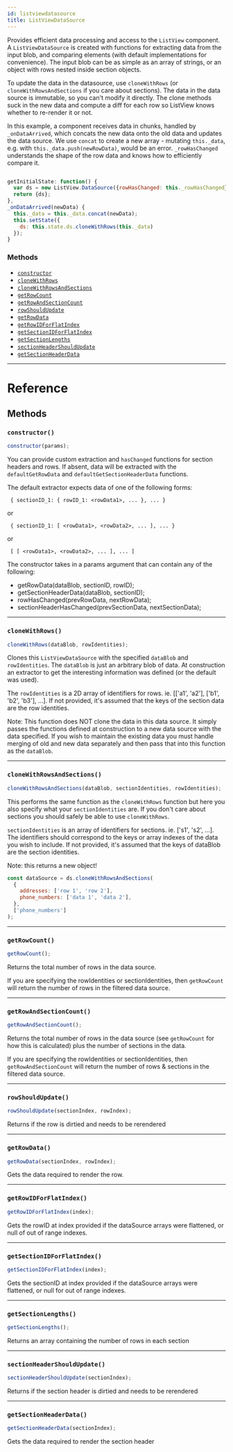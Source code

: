 ```yaml
---
id: listviewdatasource
title: ListViewDataSource
---
```


Provides efficient data processing and access to the `ListView` component. A `ListViewDataSource` is created with functions for extracting data from the input blob, and comparing elements (with default implementations for convenience). The input blob can be as simple as an array of strings, or an object with rows nested inside section objects.

To update the data in the datasource, use `cloneWithRows` (or `cloneWithRowsAndSections` if you care about sections). The data in the data source is immutable, so you can't modify it directly. The clone methods suck in the new data and compute a diff for each row so ListView knows whether to re-render it or not.

In this example, a component receives data in chunks, handled by `_onDataArrived`, which concats the new data onto the old data and updates the data source. We use `concat` to create a new array - mutating `this._data`, e.g. with `this._data.push(newRowData)`, would be an error. `_rowHasChanged` understands the shape of the row data and knows how to efficiently compare it.

```javascript

getInitialState: function() {
  var ds = new ListView.DataSource({rowHasChanged: this._rowHasChanged});
  return {ds};
},
_onDataArrived(newData) {
  this._data = this._data.concat(newData);
  this.setState({
    ds: this.state.ds.cloneWithRows(this._data)
  });
}

```

### Methods

- [`constructor`](../listviewdatasource/#constructor)
- [`cloneWithRows`](../listviewdatasource/#clonewithrows)
- [`cloneWithRowsAndSections`](../listviewdatasource/#clonewithrowsandsections)
- [`getRowCount`](../listviewdatasource/#getrowcount)
- [`getRowAndSectionCount`](../listviewdatasource/#getrowandsectioncount)
- [`rowShouldUpdate`](../listviewdatasource/#rowshouldupdate)
- [`getRowData`](../listviewdatasource/#getrowdata)
- [`getRowIDForFlatIndex`](../listviewdatasource/#getrowidforflatindex)
- [`getSectionIDForFlatIndex`](../listviewdatasource/#getsectionidforflatindex)
- [`getSectionLengths`](../listviewdatasource/#getsectionlengths)
- [`sectionHeaderShouldUpdate`](../listviewdatasource/#sectionheadershouldupdate)
- [`getSectionHeaderData`](../listviewdatasource/#getsectionheaderdata)

---

# Reference

## Methods

### `constructor()`

```javascript
constructor(params);
```

You can provide custom extraction and `hasChanged` functions for section headers and rows. If absent, data will be extracted with the `defaultGetRowData` and `defaultGetSectionHeaderData` functions.

The default extractor expects data of one of the following forms:

     { sectionID_1: { rowID_1: <rowData1>, ... }, ... }

or

     { sectionID_1: [ <rowData1>, <rowData2>, ... ], ... }

or

     [ [ <rowData1>, <rowData2>, ... ], ... ]

The constructor takes in a params argument that can contain any of the following:

- getRowData(dataBlob, sectionID, rowID);
- getSectionHeaderData(dataBlob, sectionID);
- rowHasChanged(prevRowData, nextRowData);
- sectionHeaderHasChanged(prevSectionData, nextSectionData);

---

### `cloneWithRows()`

```javascript
cloneWithRows(dataBlob, rowIdentities);
```

Clones this `ListViewDataSource` with the specified `dataBlob` and `rowIdentities`. The `dataBlob` is just an arbitrary blob of data. At construction an extractor to get the interesting information was defined (or the default was used).

The `rowIdentities` is a 2D array of identifiers for rows. ie. [['a1', 'a2'], ['b1', 'b2', 'b3'], ...]. If not provided, it's assumed that the keys of the section data are the row identities.

Note: This function does NOT clone the data in this data source. It simply passes the functions defined at construction to a new data source with the data specified. If you wish to maintain the existing data you must handle merging of old and new data separately and then pass that into this function as the `dataBlob`.

---

### `cloneWithRowsAndSections()`

```javascript
cloneWithRowsAndSections(dataBlob, sectionIdentities, rowIdentities);
```

This performs the same function as the `cloneWithRows` function but here you also specify what your `sectionIdentities` are. If you don't care about sections you should safely be able to use `cloneWithRows`.

`sectionIdentities` is an array of identifiers for sections. ie. ['s1', 's2', ...]. The identifiers should correspond to the keys or array indexes of the data you wish to include. If not provided, it's assumed that the keys of dataBlob are the section identities.

Note: this returns a new object!

```javascript
const dataSource = ds.cloneWithRowsAndSections(
  {
    addresses: ['row 1', 'row 2'],
    phone_numbers: ['data 1', 'data 2'],
  },
  ['phone_numbers']
);
```

---

### `getRowCount()`

```javascript
getRowCount();
```

Returns the total number of rows in the data source.

If you are specifying the rowIdentities or sectionIdentities, then `getRowCount` will return the number of rows in the filtered data source.

---

### `getRowAndSectionCount()`

```javascript
getRowAndSectionCount();
```

Returns the total number of rows in the data source (see `getRowCount` for how this is calculated) plus the number of sections in the data.

If you are specifying the rowIdentities or sectionIdentities, then `getRowAndSectionCount` will return the number of rows & sections in the filtered data source.

---

### `rowShouldUpdate()`

```javascript
rowShouldUpdate(sectionIndex, rowIndex);
```

Returns if the row is dirtied and needs to be rerendered

---

### `getRowData()`

```javascript
getRowData(sectionIndex, rowIndex);
```

Gets the data required to render the row.

---

### `getRowIDForFlatIndex()`

```javascript
getRowIDForFlatIndex(index);
```

Gets the rowID at index provided if the dataSource arrays were flattened, or null of out of range indexes.

---

### `getSectionIDForFlatIndex()`

```javascript
getSectionIDForFlatIndex(index);
```

Gets the sectionID at index provided if the dataSource arrays were flattened, or null for out of range indexes.

---

### `getSectionLengths()`

```javascript
getSectionLengths();
```

Returns an array containing the number of rows in each section

---

### `sectionHeaderShouldUpdate()`

```javascript
sectionHeaderShouldUpdate(sectionIndex);
```

Returns if the section header is dirtied and needs to be rerendered

---

### `getSectionHeaderData()`

```javascript
getSectionHeaderData(sectionIndex);
```

Gets the data required to render the section header
